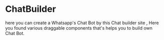 # ChatBuilder
here you can create a Whatsapp's Chat Bot by this Chat builder site , Here you found various draggable components that's helps you to build own Chat Bot. 
